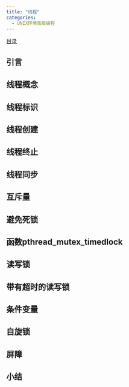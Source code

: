 ```yaml
---
title: "线程"
categories:
  - UNIX环境高级编程
---
```


[目录](UNIX环境高级编程)

## 引言

## 线程概念

## 线程标识

## 线程创建

## 线程终止

## 线程同步

## 互斥量

## 避免死锁

## 函数pthread_mutex_timedlock

## 读写锁

## 带有超时的读写锁

## 条件变量

## 自旋锁

## 屏障

## 小结 